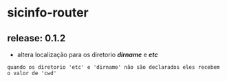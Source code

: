 # sicinfo-router


## release: 0.1.2
- altera localização para os diretorio ___dirname___ e ___etc___

``` 
quando os diretorio 'etc' e 'dirname' não são declarados eles recebem o valor de 'cwd'
```